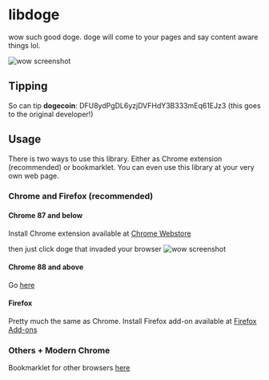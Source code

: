 libdoge
=======

wow such good doge. doge will come to your pages and say content aware things lol.

![wow screenshot](https://raw.github.com/ljalonen/libdoge/master/screenshots/libdoge.gif)

## Tipping
So can tip **dogecoin**: DFU8ydPgDL6yzjDVFHdY3B333mEq61EJz3 (this goes to the original developer!)

## Usage
There is two ways to use this library. Either as Chrome extension (recommended) or bookmarklet. You can even use this library at your very own web page.

### Chrome and Firefox (recommended)

#### Chrome 87 and below

Install Chrome extension available at [Chrome Webstore][chromestore]

then just click doge that invaded your browser
![wow screenshot](https://raw.github.com/ljalonen/libdoge/master/screenshots/chrome-extension.png)

#### Chrome 88 and above

Go [here][dogemv3]

#### Firefox

Pretty much the same as Chrome.
Install Firefox add-on available at [Firefox Add-ons][firefoxstore]

### Others + Modern Chrome

Bookmarklet for other browsers [here][bookmarklet]

   [chromestore]: https://chrome.google.com/webstore/detail/such-good-doge/ifbchccfedjkkhlnffjckaghjdpchhmo  "Chrome Webstore"
   [firefoxstore]: https://addons.mozilla.org/en-US/firefox/addon/libdoge-firedoge-edition "Firefox Add-ons (new)"
   [bookmarklet]: https://htmlpreview.github.io/?https://github.com/manOnWebs/libdoge-firefox/master/bookmarklet.html  "here"
   [dogemv3]: https://github.com/manOnWebs/libdoge-mv3/
